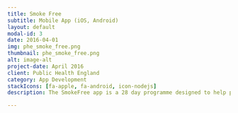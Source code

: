 ```yaml
---
title: Smoke Free
subtitle: Mobile App (iOS, Android)
layout: default
modal-id: 3
date: 2016-04-01
img: phe_smoke_free.png
thumbnail: phe_smoke_free.png
alt: image-alt
project-date: April 2016
client: Public Health England
category: App Development
stackIcons: [fa-apple, fa-android, icon-nodejs]
description: The SmokeFree app is a 28 day programme designed to help people quit smoking.

---
```

